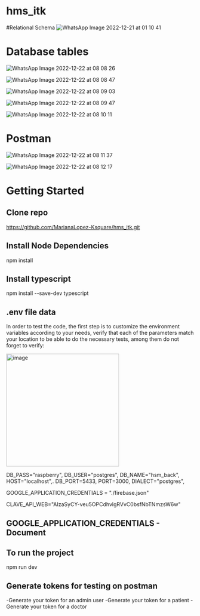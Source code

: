 # hms_itk

#Relational Schema
![WhatsApp Image 2022-12-21 at 01 10 41](https://user-images.githubusercontent.com/113384082/209152114-4a94504d-77f5-4b61-bfc5-ca54a0bf9529.jpeg)


# Database tables

![WhatsApp Image 2022-12-22 at 08 08 26](https://user-images.githubusercontent.com/113384082/209152158-e2e92a71-5330-47a0-92e0-cef96725c40c.jpeg)


![WhatsApp Image 2022-12-22 at 08 08 47](https://user-images.githubusercontent.com/113384082/209152183-8705813d-0c9c-48e5-bf32-523ec62df732.jpeg)


![WhatsApp Image 2022-12-22 at 08 09 03](https://user-images.githubusercontent.com/113384082/209152372-63d7da16-1759-4590-928e-01ff7f032bca.jpeg)


![WhatsApp Image 2022-12-22 at 08 09 47](https://user-images.githubusercontent.com/113384082/209152428-5d4c006f-2933-45f4-b6c0-0a8de7b54ff0.jpeg)


![WhatsApp Image 2022-12-22 at 08 10 11](https://user-images.githubusercontent.com/113384082/209152483-652ba39e-daf2-4bba-8da3-19508df2fae9.jpeg)

# Postman 

![WhatsApp Image 2022-12-22 at 08 11 37](https://user-images.githubusercontent.com/113384082/209152652-3931b780-eae0-4ef7-a013-54fc8f2d10b0.jpeg)

![WhatsApp Image 2022-12-22 at 08 12 17](https://user-images.githubusercontent.com/113384082/209152698-f3b543c9-878f-4e93-8c8f-669bbf59d664.jpeg)


# Getting Started

## Clone repo


https://github.com/MarianaLopez-Ksquare/hms_itk.git

## Install Node Dependencies


npm install


## Install typescript 


npm install --save-dev typescript



## .env file data 

In order to test the code, the first step is to customize the environment variables according to your needs, verify that each of the parameters match your location to be able to do the necessary tests, among them do not forget to verify:

<img width="302" alt="image" src="https://user-images.githubusercontent.com/113384082/209153649-c284cfd7-e183-4549-8ba4-0fecdab34e47.png">


DB_PASS="raspberry",
DB_USER="postgres",
DB_NAME="hsm_back",
HOST="localhost",.
DB_PORT=5433,
PORT=3000,
DIALECT="postgres",

GOOGLE_APPLICATION_CREDENTIALS = "./firebase.json"

CLAVE_API_WEB="AIzaSyCY-veu5OPCdhvlgRVvC0bsfNbTNmzsW6w"

## GOOGLE_APPLICATION_CREDENTIALS - Document


## To run the project


npm run dev



## Generate tokens for testing on postman

-Generate your token for an admin user
-Generate your token for a patient
-Generate your token for a doctor

